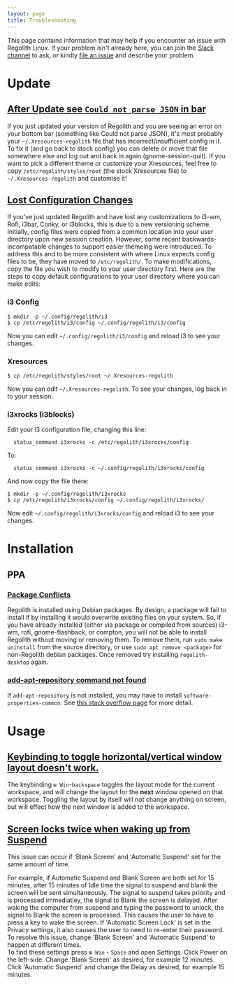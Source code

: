 ```yaml
---
layout: page
title: Troubleshooting
---
```


This page contains information that may help if you encounter an issue with Regolith Linux. If your problem isn't already here, you can join the [Slack channel](https://regolith-linux.herokuapp.com/) to ask, or kindly [file an issue](https://github.com/regolith-linux/regolith-desktop/issues) and describe your problem.

# Update

## [After Update see `Could not parse JSON` in bar](#outdated-xresources)

If you just updated your version of Regolith and you are seeing an error on your bottom bar (something like Could not parse JSON), it's most probably your `~/.Xresources-regolith` file that has incorrect/insufficient config in it. To fix it (and go back to stock config) you can delete or move that file somewhere else and log out and back in again (gnome-session-quit). If you want to pick a different theme or customize your Xresources, feel free to copy `/etc/regolith/styles/root` (the stock Xresources file) to `~/.Xresources-regolith` and customise it!

## [Lost Configuration Changes](#where-is-config)

If you've just updated Regolith and have lost any customizations to i3-wm, Rofi, i3bar, Conky, or i3blocks, this is due to a new versioning scheme.  Initially, config files were copied from a common location into your user directory upon new session creation.  However, some recent backwards-incompatable changes to support easier themeing were introduced.  To address this and to be more consistent with where Linux expects config files to be, they have moved to `/etc/regolith/`.  To make modifications, copy the file you wish to modify to your user directory first.  Here are the steps to copy default configurations to your user directory where you can make edits:

### i3 Config
```
$ mkdir -p ~/.config/regolith/i3
$ cp /etc/regolith/i3/config ~/.config/regolith/i3/config
```
Now you can edit `~/.config/regolith/i3/config` and reload i3 to see your changes.

### Xresources
```
$ cp /etc/regolith/styles/root ~/.Xresources-regolith
```
Now you can edit `~/.Xresources-regolith`.  To see your changes, log back in to your session.

### i3xrocks (i3blocks)
Edit your i3 configuration file, changing this line:
```
  status_command i3xrocks -c /etc/regolith/i3xrocks/config
```

To:
```
  status_command i3xrocks -c ~/.config/regolith/i3xrocks/config
```

And now copy the file there:
```
$ mkdir -p ~/.config/regolith/i3xrocks
$ cp /etc/regolith/i3xrocks/config ~/.config/regolith/i3xrocks/
```
Now edit `~/.config/regolith/i3xrocks/config` and reload i3 to see your changes.

# Installation

## PPA

### [Package Conflicts](#package-conflict)
Regolith is installed using Debian packages. By design, a package will fail to install if by installing it would overwrite existing files on your system.  So, if you have already installed (either via package or compiled from sources) i3-wm, rofi, gnome-flashback, or compton, you will not be able to install Regolith without moving or removing them.  To remove them, run `sudo make uninstall` from the source directory, or use `sudo apt remove <package>` for non-Regolith debian packages.  Once removed try installing `regolith-desktop` again.

### [add-apt-repository command not found](#add-apt-repoistory)
If `add-apt-repository` is not installed, you may have to install `software-properties-common`. See [this stack overflow page](https://askubuntu.com/questions/493460/how-to-install-add-apt-repository-using-the-terminal) for more detail.

# Usage

## [Keybinding to toggle horizontal/vertical window layout doesn't work.](#layout-keybinding)

The keybinding `⊞ Win`-`backspace` toggles the layout mode for the current workspace, and will change the layout for the __next__ window opened on that workspace.  Toggling the layout by itself will not change anything on screen, but will effect how the next window is added to the workspace.

## [Screen locks twice when waking up from Suspend](#screen-lock)

This issue can occur if 'Blank Screen' and 'Automatic Suspend' set for the same amount of time.<br/>

For example, if Automatic Suspend and Blank Screen are both set for 15 minutes, after 15 minutes of Idle time the signal to suspend and blank the screen will be sent simultaneously.  The signal to suspend takes priority and is processed immediatley, the signal to Blank the screen is delayed. After waking the computer from suspend and typing the password to unlock, the signal to Blank the screen is processed.  This causes the user to have to press a key to wake the screen.  If 'Automatic Screen Lock' is set in the Privacy settings, it also causes the user to need to re-enter their password.
<br/>
To resolve this issue, change 'Blank Screen' and 'Automatic Suspend' to happen at different times.
<br/>
To find these settings press `⊞ Win` - `Space` and open Settings.  Click Power on the left-side. Change 'Blank Screen' as desired, for example 12 minutes.  Click 'Automatic Suspend' and change the Delay as desired, for example 15 minutes.